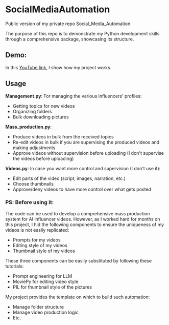 # SocialMediaAutomation

Public version of my private repo Social_Media_Automation

The purpose of this repo is to demonstrate my Python development skills through a comprehensive package, showcasing its structure.

## Demo:

In this [YouTube link](https://youtu.be/PpNS5vbUkyI), I show how my project works.

## Usage

**Management.py**: For managing the various influencers' profiles:
- Getting topics for new videos
- Organizing folders
- Bulk downloading pictures

**Mass_production.py**:
- Produce videos in bulk from the received topics
- Re-edit videos in bulk if you are supervising the produced videos and making adjustments
- Approve videos without supervision before uploading (I don't supervise the videos before uploading)

**Videos.py**: In case you want more control and supervision (I don't use it):
- Edit parts of the video (script, images, narration, etc.)
- Choose thumbnails
- Approve/deny videos to have more control over what gets posted

### PS: Before using it:

The code can be used to develop a comprehensive mass production system for AI influencer videos. However, as I worked hard for months on this project, I hid the following components to ensure the uniqueness of my videos is not easily replicated:
- Prompts for my videos
- Editing style of my videos
- Thumbnail style of my videos

These three components can be easily substituted by following these tutorials:
- Prompt engineering for LLM 
- MoviePy for editing video style
- PIL for thumbnail style of the pictures

My project provides the template on which to build such automation:
- Manage folder structure
- Manage video production logic
- Etc.

